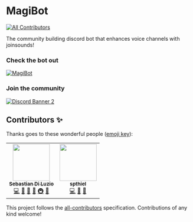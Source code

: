 # MagiBot 
<!-- ALL-CONTRIBUTORS-BADGE:START - Do not remove or modify this section -->
[![All Contributors](https://img.shields.io/badge/all_contributors-2-orange.svg?style=flat-square)](#contributors-)
<!-- ALL-CONTRIBUTORS-BADGE:END -->
The community building discord bot that enhances voice channels with joinsounds!

### Check the bot out
[![MagiBot](https://bots.ondiscord.xyz/bots/384820232583249921/embed?theme=dark&showGuilds=true)](https://bots.ondiscord.xyz/bots/384820232583249921)
### Join the community
[![Discord Banner 2](https://discordapp.com/api/guilds/380669498014957569/widget.png?style=banner2)](https://discord.gg/2Evcf4T)



## Contributors ✨

Thanks goes to these wonderful people ([emoji key](https://allcontributors.org/docs/en/emoji-key)):

<!-- ALL-CONTRIBUTORS-LIST:START - Do not remove or modify this section -->
<!-- prettier-ignore-start -->
<!-- markdownlint-disable -->
<table>
  <tr>
    <td align="center"><a href="http://diluz.io"><img src="https://avatars.githubusercontent.com/u/18548570?v=4?s=100" width="100px;" alt=""/><br /><sub><b>Sebastian Di Luzio</b></sub></a><br /><a href="https://github.com/T0TProduction/MagiBot/commits?author=T0TProduction" title="Code">💻</a> <a href="#ideas-T0TProduction" title="Ideas, Planning, & Feedback">🤔</a> <a href="https://github.com/T0TProduction/MagiBot/pulls?q=is%3Apr+reviewed-by%3AT0TProduction" title="Reviewed Pull Requests">👀</a> <a href="#business-T0TProduction" title="Business development">💼</a> <a href="#infra-T0TProduction" title="Infrastructure (Hosting, Build-Tools, etc)">🚇</a> <a href="#maintenance-T0TProduction" title="Maintenance">🚧</a></td>
    <td align="center"><a href="https://github.com/spthiel"><img src="https://avatars.githubusercontent.com/u/17518682?v=4?s=100" width="100px;" alt=""/><br /><sub><b>spthiel</b></sub></a><br /><a href="https://github.com/T0TProduction/MagiBot/commits?author=spthiel" title="Code">💻</a> <a href="#ideas-spthiel" title="Ideas, Planning, & Feedback">🤔</a> <a href="https://github.com/T0TProduction/MagiBot/pulls?q=is%3Apr+reviewed-by%3Aspthiel" title="Reviewed Pull Requests">👀</a></td>
  </tr>
</table>

<!-- markdownlint-restore -->
<!-- prettier-ignore-end -->

<!-- ALL-CONTRIBUTORS-LIST:END -->

This project follows the [all-contributors](https://github.com/all-contributors/all-contributors) specification. Contributions of any kind welcome!